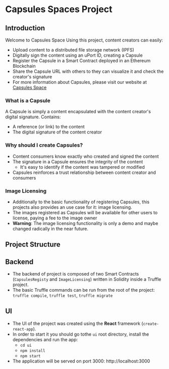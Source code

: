 # Capsules Spaces Project

## Introduction

Welcome to Capsules Space
Using this project, content creators can easily:

* Upload content to a distributed file storage network (IPFS)
* Digitally sign the content using an uPort ID, creating a Capsule
* Register the Capsule in a Smart Contract deployed in an Ethereum Blockchain
* Share the Capsule URL with others to they can visualize it and check the creator's signature
* For more information about Capsules, please visit our website at [Capsules Space](http://capsules.space) 

### What is a Capsule
A Capsule is simply a content encapsulated with the content creator's digital signature. Contains:
* A reference (or link) to the content
* The digital signature of the content creator

### Why should I create Capsules?
* Content consumers know exactly who created and signed the content
* The signature in a Capsule ensures the integrity of the content 
    * It's easy to identify if the content was tampered or modified
* Capsules reinforces a trust relationship between content creator and consumers

### Image Licensing
* Additionally to the basic functionality of registering Capsules, this projects also provides an use case for it: image licensing. 
* The images registered as Capsules will be available for other users to license, paying a  fee to the image owner 
* **Warning**: The image licensing functionality is only a demo and maybe changed radically  in the near future. 


## Project Structure

## Backend 

* The backend of project is composed of two Smart Contracts (`CapsulesRegisty` and `ImageLicensing`)  written in Solidity inside a Truffle project.
* The basic Truffle commands can be run from the root of the project:
`truffle compile`, `truffle test`, `truffle migrate`


## UI

* The UI of the project was created using the **React** framework (`create-react-app`).
* In order to start it you should go tothe `ui` root directory, install the dependencies and run the app:
  * `cd ui`
  * `npm install`
  * `npm start`
* The application will be served on port 3000: http://localhost:3000




